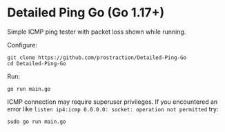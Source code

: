 # Detailed Ping Go (Go 1.17+)
Simple ICMP ping tester with packet loss shown while running.

Configure:
```
git clone https://github.com/prostraction/Detailed-Ping-Go
cd Detailed-Ping-Go
```

Run:
```
go run main.go
```

ICMP connection may require superuser privileges. If you encountered an error like `listen ip4:icmp 0.0.0.0: socket: operation not permitted` try:
```
sudo go run main.go
```
